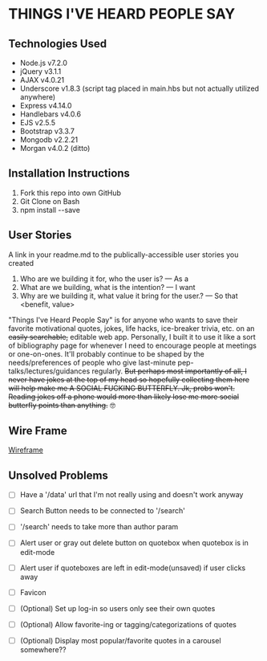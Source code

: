 # THINGS I'VE HEARD PEOPLE SAY

## Technologies Used
- Node.js v7.2.0
- jQuery v3.1.1
- AJAX v4.0.21
- Underscore v1.8.3 (script tag placed in main.hbs but not actually utilized anywhere)
- Express v4.14.0
- Handlebars v4.0.6
- EJS v2.5.5
- Bootstrap v3.3.7
- Mongodb v2.2.21
- Morgan v4.0.2 (ditto)



## Installation Instructions
1. Fork this repo into own GitHub
2. Git Clone <own GitHub repo url> on Bash
3. npm install --save


## User Stories
A link in your readme.md to the publically-accessible user stories you created
1. Who are we building it for, who the user is? — As a <type of user>
2. What are we building, what is the intention? — I want <some goal or objective >
3. Why are we building it, what value it bring for the user.? — So that <benefit, value>

"Things I've Heard People Say" is for anyone who wants to save their favorite motivational quotes, jokes, life hacks, ice-breaker trivia, etc. on an ~~easily searchable,~~ editable web app. Personally, I built it to use it like a sort of bibliography page for whenever I need to encourage people at meetings or one-on-ones. It'll probably continue to be shaped by the needs/preferences of people who give last-minute pep-talks/lectures/guidances regularly. ~~But perhaps most importantly of all, I never have jokes at the top of my head so hopefully collecting them here will help make me A SOCIAL FUCKING BUTTERFLY. Jk, probs won't. Reading jokes off a phone would more than likely lose me more social butterfly points than anything.~~ 🤓



## Wire Frame
[Wireframe](https://tihpsay.mybalsamiq.com/mockups/5413512.png?key=13cabfab15e5f7a3a9b6120a5255cced3d3e23f1)



## Unsolved Problems
- [ ] Have a '/data' url that I'm not really using and doesn't work anyway
- [ ] Search Button needs to be connected to '/search'
- [ ] '/search' needs to take more than author param
- [ ] Alert user or gray out delete button on quotebox when quotebox is in edit-mode
- [ ] Alert user if quoteboxes are left in edit-mode(unsaved) if user clicks away

- [ ] Favicon

- [ ] \(Optional) Set up log-in so users only see their own quotes
- [ ] \(Optional) Allow favorite-ing or tagging/categorizations of quotes
- [ ] \(Optional) Display most popular/favorite quotes in a carousel somewhere??
